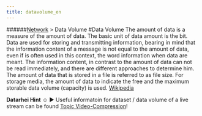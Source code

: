 ```yaml
---
title: datavolume_en
---
```

######[Network](/restreamer/wiki/networktechnology_en.html) > Data Volume
#Data Volume
The amount of data is a measure of the amount of data. The basic unit of data amount is the bit. Data are used for storing and transmitting information, bearing in mind that the information content of a message is not equal to the amount of data, even if is often used in this context, the word information when data are meant. The information content, in contrast to the amount of data can not be read immediately, and there are different approaches to determine him. The amount of data that is stored in a file is referred to as file size. For storage media, the amount of data to indicate the free and the maximum storable data volume (capacity) is used. <a href="https://de.wikipedia.org/wiki/Datenmenge" target="_blank">Wikipedia</a> 

**Datarhei Hint** ☺ ► Useful informatoin for dataset / data volume of a live stream can be found [Topic Video-Compression](/restreamer/wiki/videocompression.html)!